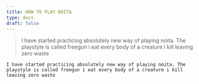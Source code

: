 ```yaml
---
title: HOW TO PLAY NOITA
type: docs
draft: false
---
```


> I have started practicing absolutely new way of playing noita. The playstyle is called freegun i eat every body of a creature i kill leaving zero waste

```plaintext {filename="Copy to clipboard"}
I have started practicing absolutely new way of playing noita. The playstyle is called freegun i eat every body of a creature i kill leaving zero waste
```
